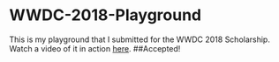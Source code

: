 # WWDC-2018-Playground
This is my playground that I submitted for the WWDC 2018 Scholarship. Watch a video of it in action [here](https://www.youtube.com/watch?v=UoPWOobgWnk&t=2s).
##Accepted!
